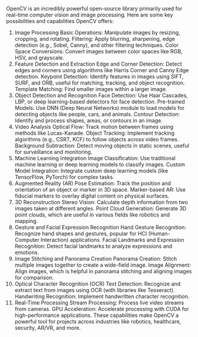 OpenCV is an incredibly powerful open-source library primarily used for real-time computer vision and image processing. Here are some key possibilities and capabilities OpenCV offers:

1. Image Processing
Basic Operations: Manipulate images by resizing, cropping, and rotating.
Filtering: Apply blurring, sharpening, edge detection (e.g., Sobel, Canny), and other filtering techniques.
Color Space Conversions: Convert images between color spaces like RGB, HSV, and grayscale.
2. Feature Detection and Extraction
Edge and Corner Detection: Detect edges and corners using algorithms like Harris Corner and Canny Edge detection.
Keypoint Detection: Identify features in images using SIFT, SURF, and ORB, useful for matching, tracking, and object recognition.
Template Matching: Find smaller images within a larger image.
3. Object Detection and Recognition
Face Detection: Use Haar Cascades, LBP, or deep learning-based detectors for face detection.
Pre-trained Models: Use DNN (Deep Neural Networks) module to load models for detecting objects like people, cars, and animals.
Contour Detection: Identify and process shapes, areas, or contours in an image.
4. Video Analysis
Optical Flow: Track motion between frames using methods like Lucas-Kanade.
Object Tracking: Implement tracking algorithms (e.g., CSRT, KCF) to follow objects across video frames.
Background Subtraction: Detect moving objects in static scenes, useful for surveillance and monitoring.
5. Machine Learning Integration
Image Classification: Use traditional machine learning or deep learning models to classify images.
Custom Model Integration: Integrate custom deep learning models (like TensorFlow, PyTorch) for complex tasks.
6. Augmented Reality (AR)
Pose Estimation: Track the position and orientation of an object or marker in 3D space.
Marker-based AR: Use fiducial markers to overlay digital content on physical surfaces.
7. 3D Reconstruction
Stereo Vision: Calculate depth information from two images taken at different angles.
Point Cloud Generation: Generate 3D point clouds, which are useful in various fields like robotics and mapping.
8. Gesture and Facial Expression Recognition
Hand Gesture Recognition: Recognize hand shapes and gestures, popular for HCI (Human-Computer Interaction) applications.
Facial Landmarks and Expression Recognition: Detect facial landmarks to analyze expressions and emotions.
9. Image Stitching and Panorama Creation
Panorama Creation: Stitch multiple images together to create a wide-field image.
Image Alignment: Align images, which is helpful in panorama stitching and aligning images for comparison.
10. Optical Character Recognition (OCR)
Text Detection: Recognize and extract text from images using OCR (with libraries like Tesseract).
Handwriting Recognition: Implement handwritten character recognition.
11. Real-Time Processing
Stream Processing: Process live video streams from cameras.
GPU Acceleration: Accelerate processing with CUDA for high-performance applications.
These capabilities make OpenCV a powerful tool for projects across industries like robotics, healthcare, security, AR/VR, and more.